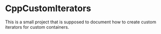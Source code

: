# CppCustomIterators
This is a small project that is supposed to document how to create custom iterators for custom containers.
